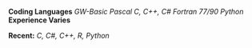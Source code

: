 __Coding Languages__
_GW-Basic_
_Pascal_
_C, C++, C#_
_Fortran 77/90_
_Python_
__Experience Varies__

__Recent:__
_C, C#, C++, R, Python_
